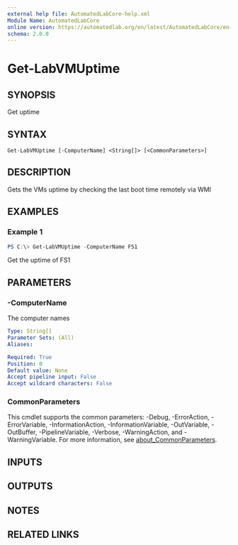 ```yaml
---
external help file: AutomatedLabCore-help.xml
Module Name: AutomatedLabCore
online version: https://automatedlab.org/en/latest/AutomatedLabCore/en-us/Get-LabVMUptime
schema: 2.0.0
---
```


# Get-LabVMUptime

## SYNOPSIS
Get uptime

## SYNTAX

```
Get-LabVMUptime [-ComputerName] <String[]> [<CommonParameters>]
```

## DESCRIPTION
Gets the VMs uptime by checking the last boot time remotely via WMI

## EXAMPLES

### Example 1
```powershell
PS C:\> Get-LabVMUptime -ComputerName FS1
```

Get the uptime of FS1

## PARAMETERS

### -ComputerName
The computer names

```yaml
Type: String[]
Parameter Sets: (All)
Aliases:

Required: True
Position: 0
Default value: None
Accept pipeline input: False
Accept wildcard characters: False
```

### CommonParameters
This cmdlet supports the common parameters: -Debug, -ErrorAction, -ErrorVariable, -InformationAction, -InformationVariable, -OutVariable, -OutBuffer, -PipelineVariable, -Verbose, -WarningAction, and -WarningVariable. For more information, see [about_CommonParameters](http://go.microsoft.com/fwlink/?LinkID=113216).

## INPUTS

## OUTPUTS

## NOTES

## RELATED LINKS

